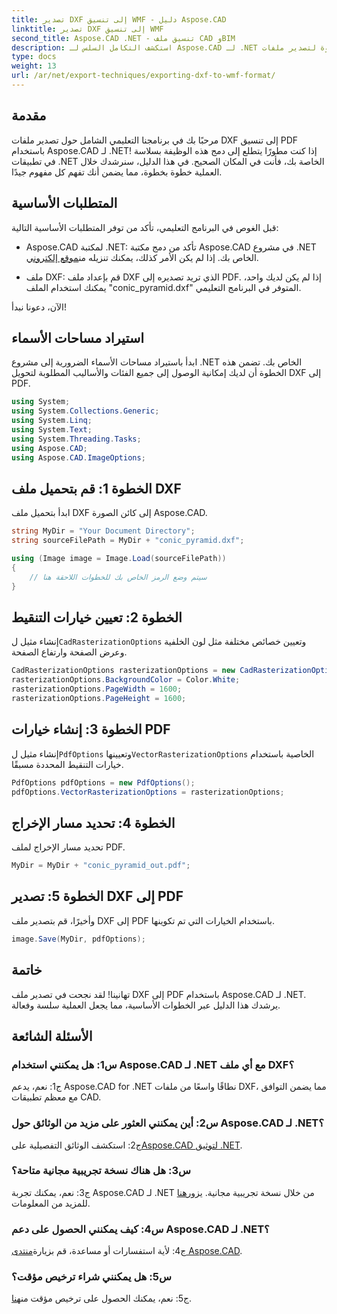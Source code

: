 ```yaml
---
title: تصدير DXF إلى تنسيق WMF - دليل Aspose.CAD
linktitle: تصدير DXF إلى تنسيق WMF
second_title: Aspose.CAD .NET - تنسيق ملف CAD وBIM
description: استكشف التكامل السلس لـ Aspose.CAD لـ .NET في هذا الدليل المفصّل خطوة بخطوة لتصدير ملفات DXF إلى PDF بسهولة.
type: docs
weight: 13
url: /ar/net/export-techniques/exporting-dxf-to-wmf-format/
---
```

## مقدمة

مرحبًا بك في برنامجنا التعليمي الشامل حول تصدير ملفات DXF إلى تنسيق PDF باستخدام Aspose.CAD لـ .NET! إذا كنت مطورًا يتطلع إلى دمج هذه الوظيفة بسلاسة في تطبيقات .NET الخاصة بك، فأنت في المكان الصحيح. في هذا الدليل، سنرشدك خلال العملية خطوة بخطوة، مما يضمن أنك تفهم كل مفهوم جيدًا.

## المتطلبات الأساسية

قبل الغوص في البرنامج التعليمي، تأكد من توفر المتطلبات الأساسية التالية:

-  Aspose.CAD لمكتبة .NET: تأكد من دمج مكتبة Aspose.CAD في مشروع .NET الخاص بك. إذا لم يكن الأمر كذلك، يمكنك تنزيله من[موقع إلكتروني](https://releases.aspose.com/cad/net/).

- ملف DXF: قم بإعداد ملف DXF الذي تريد تصديره إلى PDF. إذا لم يكن لديك واحد، يمكنك استخدام الملف "conic_pyramid.dxf" المتوفر في البرنامج التعليمي.

الآن، دعونا نبدأ!

## استيراد مساحات الأسماء

ابدأ باستيراد مساحات الأسماء الضرورية إلى مشروع .NET الخاص بك. تضمن هذه الخطوة أن لديك إمكانية الوصول إلى جميع الفئات والأساليب المطلوبة لتحويل DXF إلى PDF.

```csharp
using System;
using System.Collections.Generic;
using System.Linq;
using System.Text;
using System.Threading.Tasks;
using Aspose.CAD;
using Aspose.CAD.ImageOptions;
```

## الخطوة 1: قم بتحميل ملف DXF

ابدأ بتحميل ملف DXF إلى كائن الصورة Aspose.CAD.

```csharp
string MyDir = "Your Document Directory";
string sourceFilePath = MyDir + "conic_pyramid.dxf";

using (Image image = Image.Load(sourceFilePath))
{
    // سيتم وضع الرمز الخاص بك للخطوات اللاحقة هنا
}
```

## الخطوة 2: تعيين خيارات التنقيط

 إنشاء مثيل ل`CadRasterizationOptions` وتعيين خصائص مختلفة مثل لون الخلفية وعرض الصفحة وارتفاع الصفحة.

```csharp
CadRasterizationOptions rasterizationOptions = new CadRasterizationOptions();
rasterizationOptions.BackgroundColor = Color.White;
rasterizationOptions.PageWidth = 1600;
rasterizationOptions.PageHeight = 1600;
```

## الخطوة 3: إنشاء خيارات PDF

 إنشاء مثيل ل`PdfOptions` وتعيينها`VectorRasterizationOptions` الخاصية باستخدام خيارات التنقيط المحددة مسبقًا.

```csharp
PdfOptions pdfOptions = new PdfOptions();
pdfOptions.VectorRasterizationOptions = rasterizationOptions;
```

## الخطوة 4: تحديد مسار الإخراج

تحديد مسار الإخراج لملف PDF.

```csharp
MyDir = MyDir + "conic_pyramid_out.pdf";
```

## الخطوة 5: تصدير DXF إلى PDF

وأخيرًا، قم بتصدير ملف DXF إلى PDF باستخدام الخيارات التي تم تكوينها.

```csharp
image.Save(MyDir, pdfOptions);
```

## خاتمة

تهانينا! لقد نجحت في تصدير ملف DXF إلى PDF باستخدام Aspose.CAD لـ .NET. يرشدك هذا الدليل عبر الخطوات الأساسية، مما يجعل العملية سلسة وفعالة.

## الأسئلة الشائعة

### س1: هل يمكنني استخدام Aspose.CAD لـ .NET مع أي ملف DXF؟

ج1: نعم، يدعم Aspose.CAD for .NET نطاقًا واسعًا من ملفات DXF، مما يضمن التوافق مع معظم تطبيقات CAD.

### س2: أين يمكنني العثور على مزيد من الوثائق حول Aspose.CAD لـ .NET؟

 ج2: استكشف الوثائق التفصيلية على[Aspose.CAD لتوثيق .NET](https://reference.aspose.com/cad/net/).

### س3: هل هناك نسخة تجريبية مجانية متاحة؟

 ج3: نعم، يمكنك تجربة Aspose.CAD لـ .NET من خلال نسخة تجريبية مجانية. يزور[هنا](https://releases.aspose.com/) للمزيد من المعلومات.

### س4: كيف يمكنني الحصول على دعم Aspose.CAD لـ .NET؟

ج4: لأية استفسارات أو مساعدة، قم بزيارة[منتدى Aspose.CAD](https://forum.aspose.com/c/cad/19).

### س5: هل يمكنني شراء ترخيص مؤقت؟

 ج5: نعم، يمكنك الحصول على ترخيص مؤقت من[هنا](https://purchase.aspose.com/temporary-license/).